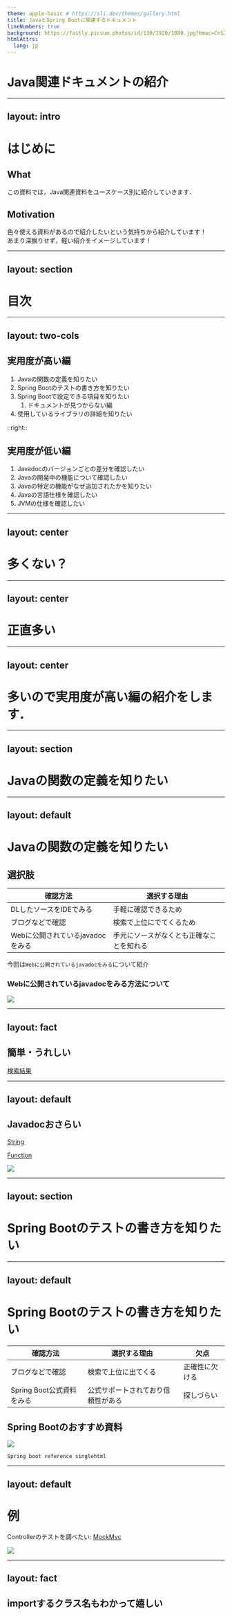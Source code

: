 ```yaml
---
theme: apple-basic # https://sli.dev/themes/gallery.html
title: JavaとSpring Bootに関連するドキュメント
lineNumbers: true
background: https://fastly.picsum.photos/id/130/1920/1080.jpg?hmac=CnS3QcMe52jnvtdE0r_YD6qVMEHsWuY1j998yYdVhC8
htmlAttrs:
  lang: jp
---
```


# Java関連ドキュメントの紹介

---
layout: intro
---

# はじめに

## What

この資料では，Java関連資料をユースケース別に紹介していきます．

## Motivation

色々使える資料があるので紹介したいという気持ちから紹介しています！  
あまり深掘りせず，軽い紹介をイメージしています！

<!-- 質問などがあれば随時うけつけています！ -->

---
layout: section
---

# 目次

---
layout: two-cols
---

## 実用度が高い編

1. Javaの関数の定義を知りたい
1. Spring Bootのテストの書き方を知りたい
1. Spring Bootで設定できる項目を知りたい
    1. ドキュメントが見つからない編
1. 使用しているライブラリの詳細を知りたい

::right::

## 実用度が低い編

1. Javadocのバージョンごとの差分を確認したい
1. Javaの開発中の機能について確認したい
1. Javaの特定の機能がなぜ追加されたかを知りたい
1. Javaの言語仕様を確認したい
1. JVMの仕様を確認したい

---
layout: center
---

# 多くない？

---
layout: center
---

# 正直多い

---
layout: center
---

# 多いので実用度が高い編の紹介をします．

---
layout: section
---

# Javaの関数の定義を知りたい

---
layout: default
---

# Javaの関数の定義を知りたい

## 選択肢

| 確認方法                  | 選択する理由               |
|-----------------------|----------------------|
| DLしたソースをIDEでみる        | 手軽に確認できるため           |
| ブログなどで確認              | 検索で上位にでてくるため         |
| Webに公開されているjavadocをみる | 手元にソースがなくとも正確なことを知れる |

今回は`Webに公開されているjavadocをみる`について紹介

### Webに公開されているjavadocをみる方法について

![](/img/search.png)

---
layout: fact
---

## 簡単・うれしい

[検索結果](https://www.google.com/search?q=javadoc+java+23+String&sca_esv=5571eca2e3b5ace7&rlz=1C5GCEA_enJP1025JP1025&sxsrf=ADLYWILkKTkYavvkl1KsuE7m5IhZSVtLvg%3A1735975318500&ei=luF4Z8OUHpnBvr0PzOqYoQU&ved=0ahUKEwjDt8qBxNuKAxWZoK8BHUw1JlQQ4dUDCBA&uact=5&oq=javadoc+java+23+String&gs_lp=Egxnd3Mtd2l6LXNlcnAiFmphdmFkb2MgamF2YSAyMyBTdHJpbmcyCBAAGIAEGKIEMggQABiiBBiJBTIIEAAYgAQYogRIoQ5Q5wFYlQxwAXgAkAEAmAGcAaAB4wWqAQM0LjO4AQPIAQD4AQGYAgigAu4FwgILEAAYgAQYsAMYywHCAgsQABiABBiwAxiiBMICCxAAGLADGKIEGIkFwgIEEAAYHsICBRAhGKABwgIEECEYFZgDAIgGAZAGBJIHAzUuM6AHygk&sclient=gws-wiz-serp)

---
layout: default
---

## Javadocおさらい

[String](https://docs.oracle.com/en/java/javase/23/docs/api/java.base/java/lang/String.html)

[Function](https://docs.oracle.com/en/java/javase/23/docs/api/java.base/java/util/function/Function.html)

![](/img/javadoc1.png)

---
layout: section
---

# Spring Bootのテストの書き方を知りたい

---
layout: default
---

# Spring Bootのテストの書き方を知りたい

| 確認方法               | 選択する理由            | 欠点      | 
|--------------------|-------------------|---------|
| ブログなどで確認           | 検索で上位に出てくる        | 正確性に欠ける |
| Spring Boot公式資料をみる | 公式サポートされており信頼性がある | 探しづらい   |

## Spring Bootのおすすめ資料

![](/img/search2.png)

`Spring boot reference singlehtml`


---
layout: default
---

# 例

Controllerのテストを調べたい:
[MockMvc](https://docs.spring.io/spring-boot/docs/3.1.3/reference/htmlsingle/#features.testing.spring-boot-applications.with-mock-environment)

![](/img/reference1.png)

---
layout: fact
---

## importするクラス名もわかって嬉しい

